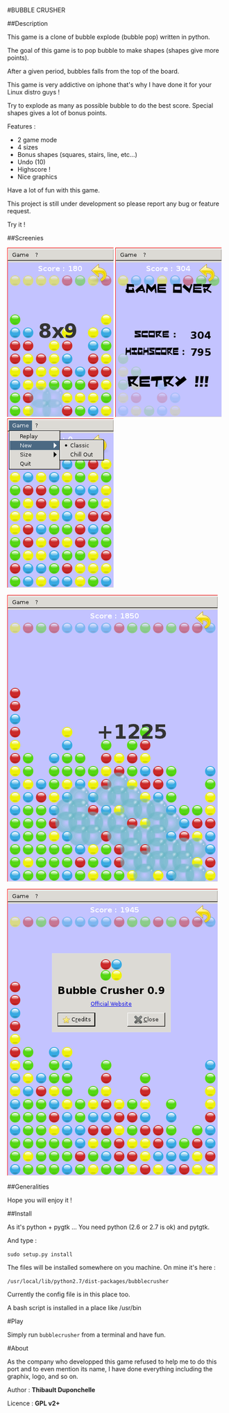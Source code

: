 #BUBBLE CRUSHER

##Description

This game is a clone of bubble explode (bubble pop) written in python.

The goal of this game is to pop bubble to make shapes (shapes give more points).

After a given period, bubbles falls from the top of the board.

This game is very addictive on iphone that's why I have done it for your Linux distro guys !

Try to explode as many as possible bubble to do the best score.
Special shapes gives a lot of bonus points.

Features :
- 2 game mode
- 4 sizes
- Bonus shapes (squares, stairs, line, etc...)
- Undo (10)
- Highscore !
- Nice graphics 

Have a lot of fun with this game.

This project is still under development so please report any bug or feature request.

Try it !

##Screenies 

![Simple square](https://github.com/thibaultduponchelle/bubble-crusher/blob/master/bubblecrusher/screenies/bubblecrusher1.png)
![Game over](https://github.com/thibaultduponchelle/bubble-crusher/blob/master/bubblecrusher/screenies/bubblecrusher2.png)
![Menu](https://github.com/thibaultduponchelle/bubble-crusher/blob/master/bubblecrusher/screenies/bubblecrusher3.png)

![Big shape](https://github.com/thibaultduponchelle/bubble-crusher/blob/master/bubblecrusher/screenies/bubblecrusher4.png)

![About](https://github.com/thibaultduponchelle/bubble-crusher/blob/master/bubblecrusher/screenies/bubblecrusher5.png)

##Generalities 


Hope you will enjoy it !


##Install

As it's python + pygtk ... You need python (2.6 or 2.7 is ok) and pytgtk.

And type :

`sudo setup.py install`


The files will be installed somewhere on you machine. On mine it's here :

`/usr/local/lib/python2.7/dist-packages/bubblecrusher`

Currently the config file is in this place too.

A bash script is installed in a place like /usr/bin


#Play

Simply run `bubblecrusher` from a terminal and have fun.


#About

As the company who developped this game refused to help me to do this port and to even mention its name, I have done everything including the graphix, logo, and so on.

Author : **Thibault Duponchelle**

Licence : **GPL v2+**


